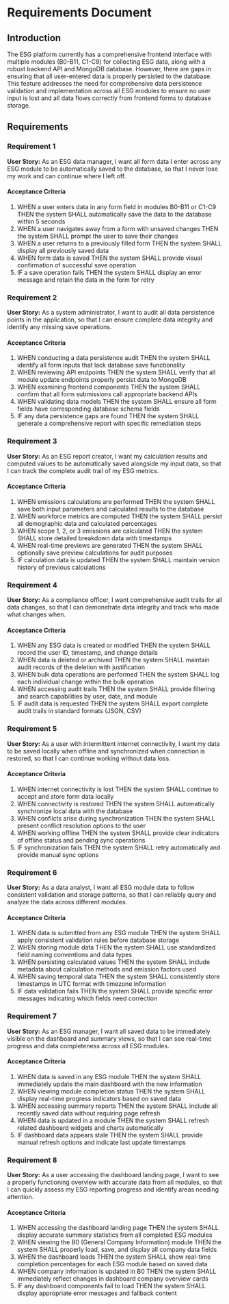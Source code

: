 # Requirements Document

## Introduction

The ESG platform currently has a comprehensive frontend interface with multiple modules (B0-B11, C1-C9) for collecting ESG data, along with a robust backend API and MongoDB database. However, there are gaps in ensuring that all user-entered data is properly persisted to the database. This feature addresses the need for comprehensive data persistence validation and implementation across all ESG modules to ensure no user input is lost and all data flows correctly from frontend forms to database storage.

## Requirements

### Requirement 1

**User Story:** As an ESG data manager, I want all form data I enter across any ESG module to be automatically saved to the database, so that I never lose my work and can continue where I left off.

#### Acceptance Criteria

1. WHEN a user enters data in any form field in modules B0-B11 or C1-C9 THEN the system SHALL automatically save the data to the database within 5 seconds
2. WHEN a user navigates away from a form with unsaved changes THEN the system SHALL prompt the user to save their changes
3. WHEN a user returns to a previously filled form THEN the system SHALL display all previously saved data
4. WHEN form data is saved THEN the system SHALL provide visual confirmation of successful save operation
5. IF a save operation fails THEN the system SHALL display an error message and retain the data in the form for retry

### Requirement 2

**User Story:** As a system administrator, I want to audit all data persistence points in the application, so that I can ensure complete data integrity and identify any missing save operations.

#### Acceptance Criteria

1. WHEN conducting a data persistence audit THEN the system SHALL identify all form inputs that lack database save functionality
2. WHEN reviewing API endpoints THEN the system SHALL verify that all module update endpoints properly persist data to MongoDB
3. WHEN examining frontend components THEN the system SHALL confirm that all form submissions call appropriate backend APIs
4. WHEN validating data models THEN the system SHALL ensure all form fields have corresponding database schema fields
5. IF any data persistence gaps are found THEN the system SHALL generate a comprehensive report with specific remediation steps

### Requirement 3

**User Story:** As an ESG report creator, I want my calculation results and computed values to be automatically saved alongside my input data, so that I can track the complete audit trail of my ESG metrics.

#### Acceptance Criteria

1. WHEN emissions calculations are performed THEN the system SHALL save both input parameters and calculated results to the database
2. WHEN workforce metrics are computed THEN the system SHALL persist all demographic data and calculated percentages
3. WHEN scope 1, 2, or 3 emissions are calculated THEN the system SHALL store detailed breakdown data with timestamps
4. WHEN real-time previews are generated THEN the system SHALL optionally save preview calculations for audit purposes
5. IF calculation data is updated THEN the system SHALL maintain version history of previous calculations

### Requirement 4

**User Story:** As a compliance officer, I want comprehensive audit trails for all data changes, so that I can demonstrate data integrity and track who made what changes when.

#### Acceptance Criteria

1. WHEN any ESG data is created or modified THEN the system SHALL record the user ID, timestamp, and change details
2. WHEN data is deleted or archived THEN the system SHALL maintain audit records of the deletion with justification
3. WHEN bulk data operations are performed THEN the system SHALL log each individual change within the bulk operation
4. WHEN accessing audit trails THEN the system SHALL provide filtering and search capabilities by user, date, and module
5. IF audit data is requested THEN the system SHALL export complete audit trails in standard formats (JSON, CSV)

### Requirement 5

**User Story:** As a user with intermittent internet connectivity, I want my data to be saved locally when offline and synchronized when connection is restored, so that I can continue working without data loss.

#### Acceptance Criteria

1. WHEN internet connectivity is lost THEN the system SHALL continue to accept and store form data locally
2. WHEN connectivity is restored THEN the system SHALL automatically synchronize local data with the database
3. WHEN conflicts arise during synchronization THEN the system SHALL present conflict resolution options to the user
4. WHEN working offline THEN the system SHALL provide clear indicators of offline status and pending sync operations
5. IF synchronization fails THEN the system SHALL retry automatically and provide manual sync options

### Requirement 6

**User Story:** As a data analyst, I want all ESG module data to follow consistent validation and storage patterns, so that I can reliably query and analyze the data across different modules.

#### Acceptance Criteria

1. WHEN data is submitted from any ESG module THEN the system SHALL apply consistent validation rules before database storage
2. WHEN storing module data THEN the system SHALL use standardized field naming conventions and data types
3. WHEN persisting calculated values THEN the system SHALL include metadata about calculation methods and emission factors used
4. WHEN saving temporal data THEN the system SHALL consistently store timestamps in UTC format with timezone information
5. IF data validation fails THEN the system SHALL provide specific error messages indicating which fields need correction

### Requirement 7

**User Story:** As an ESG manager, I want all saved data to be immediately visible on the dashboard and summary views, so that I can see real-time progress and data completeness across all ESG modules.

#### Acceptance Criteria

1. WHEN data is saved in any ESG module THEN the system SHALL immediately update the main dashboard with the new information
2. WHEN viewing module completion status THEN the system SHALL display real-time progress indicators based on saved data
3. WHEN accessing summary reports THEN the system SHALL include all recently saved data without requiring page refresh
4. WHEN data is updated in a module THEN the system SHALL refresh related dashboard widgets and charts automatically
5. IF dashboard data appears stale THEN the system SHALL provide manual refresh options and indicate last update timestamps

### Requirement 8

**User Story:** As a user accessing the dashboard landing page, I want to see a properly functioning overview with accurate data from all modules, so that I can quickly assess my ESG reporting progress and identify areas needing attention.

#### Acceptance Criteria

1. WHEN accessing the dashboard landing page THEN the system SHALL display accurate summary statistics from all completed ESG modules
2. WHEN viewing the B0 (General Company Information) module THEN the system SHALL properly load, save, and display all company data fields
3. WHEN the dashboard loads THEN the system SHALL show real-time completion percentages for each ESG module based on saved data
4. WHEN company information is updated in B0 THEN the system SHALL immediately reflect changes in dashboard company overview cards
5. IF any dashboard components fail to load THEN the system SHALL display appropriate error messages and fallback content